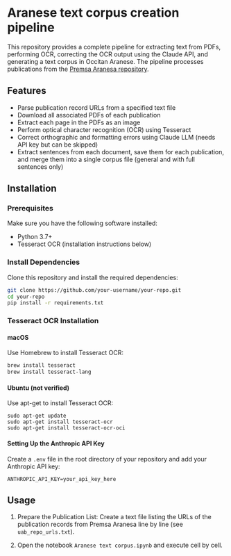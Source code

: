 # Aranese text corpus creation pipeline

This repository provides a complete pipeline for extracting text from PDFs, performing OCR, correcting the OCR output using the Claude API, and generating a text corpus in Occitan Aranese. The pipeline processes publications from the [Premsa Aranesa repository](https://ddd.uab.cat/collection/honsaran).

## Features

- Parse publication record URLs from a specified text file
- Download all associated PDFs of each publication
- Extract each page in the PDFs as an image
- Perform optical character recognition (OCR) using Tesseract
- Correct orthographic and formatting errors using Claude LLM (needs API key but can be skipped)
- Extract sentences from each document, save them for each publication, and merge them into a single corpus file (general and with full sentences only)

## Installation

### Prerequisites

Make sure you have the following software installed:

- Python 3.7+
- Tesseract OCR (installation instructions below)

### Install Dependencies

Clone this repository and install the required dependencies:

```bash
git clone https://github.com/your-username/your-repo.git
cd your-repo
pip install -r requirements.txt
```

### Tesseract OCR Installation

#### macOS

Use Homebrew to install Tesseract OCR:

```bash
brew install tesseract
brew install tesseract-lang
```

#### Ubuntu (not verified)

Use apt-get to install Tesseract OCR:

```
sudo apt-get update
sudo apt-get install tesseract-ocr
sudo apt-get install tesseract-ocr-oci
```

#### Setting Up the Anthropic API Key

Create a `.env` file in the root directory of your repository and add your Anthropic API key:

```
ANTHROPIC_API_KEY=your_api_key_here
```

## Usage

1. Prepare the Publication List: Create a text file listing the URLs of the publication records from Premsa Aranesa line by line (see `uab_repo_urls.txt`).

2. Open the notebook `Aranese text corpus.ipynb` and execute cell by cell.


